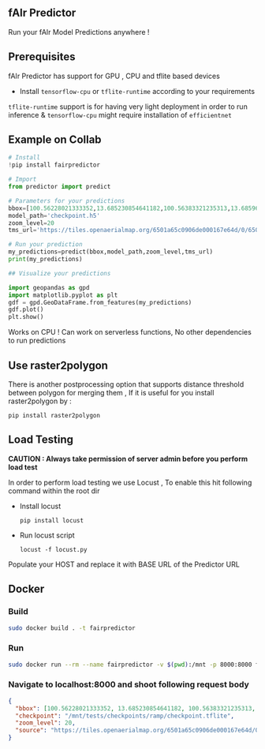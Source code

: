 ## fAIr Predictor
 
Run your fAIr Model Predictions anywhere ! 

## Prerequisites

fAIr Predictor has support for GPU , CPU and tflite based devices 

- Install ```tensorflow-cpu``` or ```tflite-runtime``` according to your requirements 

```tflite-runtime``` support is for having very light deployment in order to run inference & 
```tensorflow-cpu``` might require installation of ```efficientnet```

## Example on Collab 
```python
# Install 
!pip install fairpredictor

# Import 
from predictor import predict

# Parameters for your predictions 
bbox=[100.56228021333352,13.685230854641182,100.56383321235313,13.685961853747969]
model_path='checkpoint.h5'
zoom_level=20
tms_url='https://tiles.openaerialmap.org/6501a65c0906de000167e64d/0/6501a65c0906de000167e64e/{z}/{x}/{y}'

# Run your prediction 
my_predictions=predict(bbox,model_path,zoom_level,tms_url)
print(my_predictions)

## Visualize your predictions 

import geopandas as gpd
import matplotlib.pyplot as plt
gdf = gpd.GeoDataFrame.from_features(my_predictions)
gdf.plot()
plt.show()
```

Works on CPU ! Can work on serverless functions, No other dependencies to run predictions 

## Use raster2polygon 

There is another postprocessing option that supports distance threshold between polygon for merging them , If it is useful for you install raster2polygon by : 
```
pip install raster2polygon
```

## Load Testing

**CAUTION : Always take permission of server admin before you perform load test** 

In order to perform load testing we use Locust , To enable this hit following command within the root dir 

- Install locust

    ```
    pip install locust
    ```

- Run locust script
    ```
    locust -f locust.py
    ```
Populate your HOST and replace it with BASE URL of the Predictor URL 


## Docker 

### Build 
```bash
sudo docker build . -t fairpredictor 
```

### Run 
```bash
sudo docker run --rm --name fairpredictor -v $(pwd):/mnt -p 8000:8000 fairpredictor
```

### Navigate to localhost:8000 and shoot following request body 
```json
{
  "bbox": [100.56228021333352, 13.685230854641182, 100.56383321235313, 13.685961853747969],
  "checkpoint": "/mnt/tests/checkpoints/ramp/checkpoint.tflite",
  "zoom_level": 20,
  "source": "https://tiles.openaerialmap.org/6501a65c0906de000167e64d/0/6501a65c0906de000167e64e/{z}/{x}/{y}"
}
```

